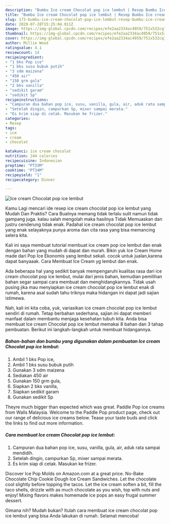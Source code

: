 ```yaml
---
description: "Bumbu Ice cream Chocolat pop ice lembut | Resep Bumbu Ice cream Chocolat pop ice lembut Yang Bikin Ngiler"
title: "Bumbu Ice cream Chocolat pop ice lembut | Resep Bumbu Ice cream Chocolat pop ice lembut Yang Bikin Ngiler"
slug: 173-bumbu-ice-cream-chocolat-pop-ice-lembut-resep-bumbu-ice-cream-chocolat-pop-ice-lembut-yang-bikin-ngiler
date: 2020-07-28T15:25:04.011Z
image: https://img-global.cpcdn.com/recipes/efe2aa2334ac4959/751x532cq70/ice-cream-chocolat-pop-ice-lembut-foto-resep-utama.jpg
thumbnail: https://img-global.cpcdn.com/recipes/efe2aa2334ac4959/751x532cq70/ice-cream-chocolat-pop-ice-lembut-foto-resep-utama.jpg
cover: https://img-global.cpcdn.com/recipes/efe2aa2334ac4959/751x532cq70/ice-cream-chocolat-pop-ice-lembut-foto-resep-utama.jpg
author: Millie Wood
ratingvalue: 4.1
reviewcount: 14
recipeingredient:
- "1 bks Pop ice"
- "1 bks susu bubuk putih"
- "3 sdm maizena"
- "450 air"
- "150 grm gula"
- "2 bks vanilla"
- "sedikit garam"
- "sedikit Sp"
recipeinstructions:
- "Campuran dua bahan pop ice, susu, vanilla, gula, air, aduk rata sampai mendidih."
- "Setelah dingin, campurkan Sp, mixer sampai merata."
- "Es krim siap di cetak. Masukan ke frizer."
categories:
- Resep
tags:
- ice
- cream
- chocolat

katakunci: ice cream chocolat 
nutrition: 244 calories
recipecuisine: Indonesian
preptime: "PT33M"
cooktime: "PT34M"
recipeyield: "1"
recipecategory: Dinner

---
```



![Ice cream Chocolat pop ice lembut](https://img-global.cpcdn.com/recipes/efe2aa2334ac4959/751x532cq70/ice-cream-chocolat-pop-ice-lembut-foto-resep-utama.jpg)

Kamu Lagi mencari ide resep ice cream chocolat pop ice lembut yang Mudah Dan Praktis? Cara Buatnya memang tidak terlalu sulit namun tidak gampang juga. kalau salah mengolah maka hasilnya Tidak Memuaskan dan justru cenderung tidak enak. Padahal ice cream chocolat pop ice lembut yang enak selayaknya punya aroma dan cita rasa yang bisa memancing selera kita.

Kali ini saya membuat tutorial membuat ice cream pop ice lembut dan enak dengan bahan yang mudah di dapat dan murah. Bikin yuk Ice Cream Home made dari Pop Ice Ekonomis yang lembut sekali. cocok untuk jualan,karena dapat banyaaak. Cara Membuat Ice Cream yg lembut dan enak.

Ada beberapa hal yang sedikit banyak mempengaruhi kualitas rasa dari ice cream chocolat pop ice lembut, mulai dari jenis bahan, kemudian pemilihan bahan segar sampai cara membuat dan menghidangkannya. Tidak usah pusing jika mau menyiapkan ice cream chocolat pop ice lembut enak di rumah, karena asal sudah tahu triknya maka hidangan ini dapat jadi sajian istimewa.


Nah, kali ini kita coba, yuk, variasikan ice cream chocolat pop ice lembut sendiri di rumah. Tetap berbahan sederhana, sajian ini dapat memberi manfaat dalam membantu menjaga kesehatan tubuh kita. Anda bisa membuat Ice cream Chocolat pop ice lembut memakai 8 bahan dan 3 tahap pembuatan. Berikut ini langkah-langkah untuk membuat hidangannya.

<!--inarticleads1-->

##### Bahan-bahan dan bumbu yang digunakan dalam pembuatan Ice cream Chocolat pop ice lembut:

1. Ambil 1 bks Pop ice,
1. Ambil 1 bks susu bubuk putih
1. Gunakan 3 sdm maizena
1. Sediakan 450 air
1. Gunakan 150 grm gula,
1. Siapkan 2 bks vanilla,
1. Siapkan sedikit garam
1. Gunakan sedikit Sp


Theyre much bigger than expected which was great. Paddle Pop ice creams from Walls Malaysia. Welcome to the Paddle Pop product page, check out our range of delicious ice creams below. Tease your taste buds and click the links to find out more information. 

<!--inarticleads2-->

##### Cara membuat Ice cream Chocolat pop ice lembut:

1. Campuran dua bahan pop ice, susu, vanilla, gula, air, aduk rata sampai mendidih.
1. Setelah dingin, campurkan Sp, mixer sampai merata.
1. Es krim siap di cetak. Masukan ke frizer.


Discover Ice Pop Molds on Amazon.com at a great price. No-Bake Chocolate Chip Cookie Dough Ice Cream Sandwiches. Let the chocolate cool slightly before topping the tacos. Let the ice cream soften a bit, fill the taco shells, drizzle with as much chocolate as you wish, top with nuts and enjoy! Mixing flavors makes homemade ice pops an easy frugal summer dessert. 

Gimana nih? Mudah bukan? Itulah cara membuat ice cream chocolat pop ice lembut yang bisa Anda lakukan di rumah. Selamat mencoba!
